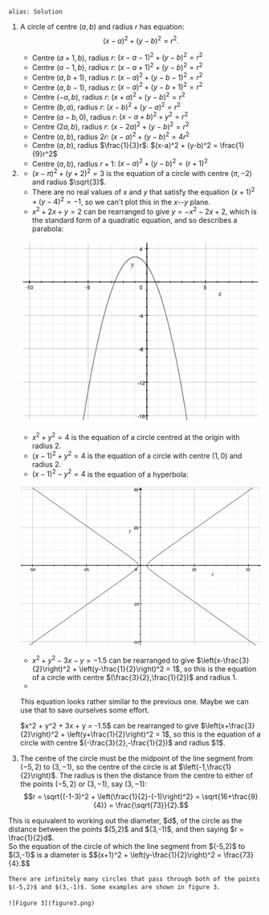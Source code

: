 ````
alias: Solution
````

1. A circle of centre $(a,b)$ and radius $r$ has equation: 
$$(x-a)^2 + (y-b)^2 = r^2.$$

	* Centre $(a+1,b)$, radius $r$: $(x-a-1)^2 + (y-b)^2 = r^2$ 
	* Centre $(a-1,b)$, radius $r$: $(x-a+1)^2 + (y-b)^2 = r^2$ 
	* Centre $(a,b+1)$, radius $r$: $(x-a)^2 + (y-b-1)^2 = r^2$ 
	* Centre $(a,b-1)$, radius $r$: $(x-a)^2 + (y-b+1)^2 = r^2$
	* Centre $(-a,b)$, radius $r$: $(x+a)^2 + (y-b)^2 = r^2$
	* Centre $(b,a)$, radius $r$: $(x-b)^2 + (y-a)^2 = r^2$
	* Centre $(a-b,0)$, radius $r$: $(x-a+b)^2 + y^2 = r^2$
	* Centre $(2a,b)$, radius $r$: $(x-2a)^2 + (y-b)^2 = r^2$
	* Centre $(a,b)$, radius $2r$: $(x-a)^2 + (y-b)^2 = 4r^2$
	* Centre $(a,b)$, radius $\frac{1}{3}r$: $(x-a)^2 + (y-b)^2 = \frac{1}{9}r^2$
	* Centre $(a,b)$, radius $r+1$: $(x-a)^2 + (y-b)^2 = (r+1)^2$

2.  * $(x-\pi)^2 + (y+2)^2 = 3$ is the equation of a circle with centre $(\pi,-2)$ and radius $\sqrt{3}$.
    * There are no real values of $x$ and $y$ that satisfy the equation $(x+1)^2 + (y-4)^2 = -1$, so we can't plot this in the $x$--$y$ plane.
    * $x^2 + 2x + y = 2$ can be rearranged to give $y = -x^2-2x+2$, which is the standard form of a quadratic equation, and so describes a parabola:
	
    ![Figure 1](figure1.png)

    * $x^2 + y^2 = 4$ is the equation of a circle centred at the origin with radius $2$.
    * $(x-1)^2 + y^2 = 4$ is the equation of a circle with centre $(1,0)$ and radius $2$.
    * $(x-1)^2 - y^2 = 4$ is the equation of a hyperbola:
	
    ![Figure 2](figure2.png)
    
    * $x^2 + y^2 - 3x - y = -1.5$ can be rearranged to give $\left(x-\frac{3}{2}\right)^2 + \left(y-\frac{1}{2}\right)^2 = 1$, so this is the equation of a circle with centre $(\frac{3}{2},\frac{1}{2})$ and radius $1$.
    * <div class="chalk">
    This equation looks rather similar to the previous one.  Maybe we can use that to save ourselves some effort.
    </div>
	  $x^2 + y^2 + 3x + y = -1.5$ can be rearranged to give $\left(x+\frac{3}{2}\right)^2 + \left(y+\frac{1}{2}\right)^2 = 1$, so this is the equation of a circle with centre $(-\frac{3}{2},-\frac{1}{2})$ and radius $1$.

3. The centre of the circle must be the midpoint of the line segment from $(-5,2)$ to $(3,-1)$, so the centre of the circle is at $\left(-1,\frac{1}{2}\right)$.
The radius is then the distance from the centre to either of the points $(-5,2)$ or $(3,-1)$, say $(3,-1)$:
$$r = \sqrt{(-1-3)^2 + \left(\frac{1}{2}-(-1)\right)^2} = \sqrt{16+\frac{9}{4}} = \frac{\sqrt{73}}{2}.$$
<div class="chalk">
This is equivalent to working out the diameter, $d$, of the circle as the distance between the points $(5,2)$ and $(3,-1)$, and then saying $r = \frac{1}{2}d$.
</div>
So the equation of the circle of which the line segment from $(-5,2)$ to $(3,-1)$ is a diameter is
$$(x+1)^2 + \left(y-\frac{1}{2}\right)^2 = \frac{73}{4}.$$

	There are infinitely many circles that pass through both of the points $(-5,2)$ and $(3,-1)$. Some examples are shown in figure 3.

    ![Figure 3](figure3.png)

<!--4. We shall consider the various numbers of points separately.

    ##### 2 points

    We demonstrated above that if we specify two (distinct) points, there is not a unique circle that passes through them---there are many circles that pass through both points. Now let these two (distinct) points be called $A$ and $B$. For both $A$ and $B$ to lie on a circle, the distance from the centre of the circle to each of $A$ and $B$ must be equal. So consider the perpendicular bisector of the line $AB$.

    ![Figure 4](figure4.png)

    The perpendicular bisector of $AB$ is the set of points equidistant from points $A$ and $B$, and so any point on this line can be the centre, $X$, of a circle passing through both $A$ and $B$ with radius $AX = BX$. As there are infinitely many points that lie on the perpendicular bisector, there are infinitely many circles that pass through both $A$ and $B$.

    * * *

    ##### 3 points

    Now take three (distinct) points, $A$, $B$ and $C$, that do not all lie on a straight line. For a circle to pass through all three points, the distance from the centre of the circle to each of the points $A$, $B$ and $C$ must be equal. Again, we know that the perpendicular bisector of the line $AB$ is the set of points equidistant from both $A$ and $B$, and similarly, the perpendicular bisector of the line $AC$ is the set of points equidistant from points $A$ and $C$. So the centre, $O$, of the circle that passes through all three points $A$, $B$ and $C$ must lie on both of these perpendicular bisectors.  (The centre $O$ is sometimes called the _circumcentre_ of the triangle $ABC$.)

    <div class="chalk">
    $O$ must also lie on the perpendicular bisector of the line $BC$, but it's enough to consider just two perpendicular bisectors, because it turns out that the three perpendicular bisectors must meet at a single point.  Can you prove this?
    </div>  

    ![Figure 5](figure5.png)  

    As can be seen from the diagram, there is only one point of intersection between the two perpendicular bisectors. Therefore, there is only one circle that passes through all three points. i.e. this circle is unique.

    If the points $A$, $B$ and $C$ are collinear, then it is impossible to draw a circle that passes through all three points.

    * * *

    ##### More than 3 points

    If we specify more than three points then there is not necessarily a circle that passes through all the points because a circle is uniquely defined by three points (as shown above). Therefore, there is only a unique circle that passes through the given points if the remaining points all lie on the circle defined by the first three points.

    * * *

    ##### Example

    Find the equation of the unique circle that passes through the points $(1,3)$, $(-2,6)$, $(4,2)$. 
    
    We know from above that we can find the centre of the circle by finding the point of intersection of two perpendicular bisectors of lines joining pairs of points.
		
    First take the points $(1,3)$ and $(-2,6)$. The line segment joining these two points has gradient $-1$ and midpoint $\left(-\frac{1}{2},\frac{9}{2}\right)$. Therefore the perpendicular bisector of this line has equation $y = x + 5$.
		
    Now take the points $(1,3)$ and $(4,2)$. The line segment joining these two points has gradient $-\frac{1}{3}$ and midpoint $\left(\frac{5}{2},\frac{5}{2}\right)$. Therefore the perpendicular bisector of this line has equation $y = 3x - 5$.

    Now we want to find the point of intersection of these two lines.  Equating the two expressions for $y$ gives $$x + 5 = 3x - 5.$$

    Therefore $x = 5$ and $y = 10$.
	
    So the centre of the circle is $(5,10)$.
    
    To find the radius, we need to find the distance from the centre to any of the three points, say $(1,3)$. So $$r = \sqrt{(5-1)^2 + (10-3)^2} = \sqrt{65}.$$

    So the equation of the circle passing through the points $(1,3)$, $(-2,6)$, $(4,2)$ is $$(x-5)^2 + (y-10)^2 = 65.$$
	
    Of course, there are many other methods to find the equation of a circle through three points.
-->
